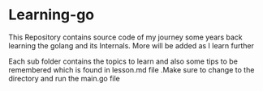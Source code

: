 # Learning-go
This Repository contains source code of my journey some years back learning the golang and its Internals. More  will be added as I learn further


Each sub folder contains the topics to learn and also some tips to be remembered which is found in lesson.md file .Make sure to change to the directory and run the main.go file
